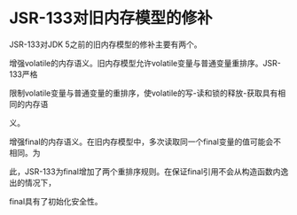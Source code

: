 # JSR-133对旧内存模型的修补

JSR-133对JDK 5之前的旧内存模型的修补主要有两个。

增强volatile的内存语义。旧内存模型允许volatile变量与普通变量重排序。JSR-133严格

限制volatile变量与普通变量的重排序，使volatile的写-读和锁的释放-获取具有相同的内存语

义。

增强final的内存语义。在旧内存模型中，多次读取同一个final变量的值可能会不相同。为

此，JSR-133为final增加了两个重排序规则。在保证final引用不会从构造函数内逸出的情况下，

final具有了初始化安全性。

